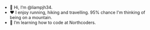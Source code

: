 - 👋 Hi, I’m @liampjh34.
- ❤️ I enjoy running, hiking and travelling. 95% chance I'm thinking of being on a mountain.
- 🧠 I’m learning how to code at Northcoders.

<!---
liampjh34/liampjh34 is a ✨ special ✨ repository because its `README.md` (this file) appears on your GitHub profile.
You can click the Preview link to take a look at your changes.
--->
